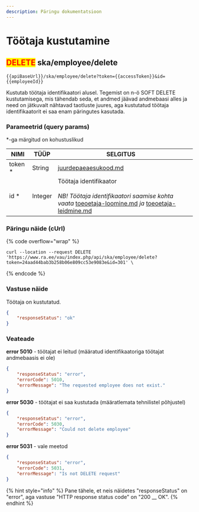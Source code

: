 ```yaml
---
description: Päringu dokumentatsioon
---
```


# Töötaja kustutamine

## <mark style="color:red;">DELETE</mark> ska/employee/delete

```
{{apiBaseUrl}}/ska/employee/delete?token={{accessToken}}&id={{employeeId}}
```

Kustutab töötaja identifikaatori alusel. Tegemist on n-ö SOFT DELETE kustutamisega, mis tähendab seda, et andmed jäävad andmebaasi alles ja need on jätkuvalt nähtavad taotluste juures, aga kustutatud töötaja identifikaatorit ei saa enam päringutes kasutada.

### Parameetrid (query params)

\*-ga märgitud on kohustuslikud

<table><thead><tr><th>NIMI</th><th>TÜÜP</th><th>SELGITUS</th><th data-hidden></th></tr></thead><tbody><tr><td>token *</td><td>String</td><td><a data-mention href="../../juurdepaeaesukood.md">juurdepaeaesukood.md</a></td><td></td></tr><tr><td>id *</td><td>Integer</td><td>Töötaja identifikaator<br><br><em>NB! Töötaja identifikaatori saamise kohta vaata</em> <a data-mention href="toeoetaja-loomine.md">toeoetaja-loomine.md</a> <em>ja</em> <a data-mention href="toeoetaja-leidmine.md">toeoetaja-leidmine.md</a></td><td></td></tr></tbody></table>

### Päringu näide (cUrl)

{% code overflow="wrap" %}
```shell
curl --location --request DELETE 'https://www.ra.ee/vau/index.php/api/ska/employee/delete?token=24aad44bab3b258b06e809cc53e9083e&id=301' \
```
{% endcode %}

### Vastuse näide

Töötaja on kustutatud.

```json
{
    "responseStatus": "ok"
}
```

### Veateade

**error 5010** - töötajat ei leitud (määratud identifikaatoriga töötajat andmebaasis ei ole)

```json
{
    "responseStatus": "error",
    "errorCode": 5010,
    "errorMessage": "The requested employee does not exist."
}
```

**error 5030** - töötajat ei saa kustutada (määratlemata tehnilistel põhjustel)

```json
{
    "responseStatus": "error",
    "errorCode": 5030,
    "errorMessage": "Could not delete employee"
}
```

**error 5031** - vale meetod

```json
{
    "responseStatus": "error",
    "errorCode": 5031,
    "errorMessage": "Is not DELETE request"
}
```

{% hint style="info" %}
Pane tähele, et neis näidetes "responseStatus" on "error", aga vastuse "HTTP response status code" on "200 __ OK".&#x20;
{% endhint %}
